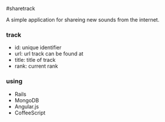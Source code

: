 #sharetrack

A simple application for shareing new sounds from the internet.



### track
+ id: unique identifier
+ url: url track can be found at
+ title: title of track
+ rank: current rank



### using
+ Rails
+ MongoDB
+ Angular.js
+ CoffeeScript

